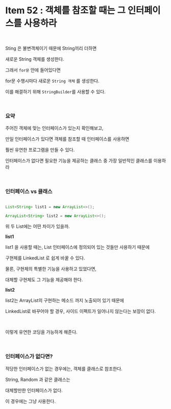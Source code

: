 # Item 52 : 객체를 참조할 때는 그 인터페이스를 사용하라

&nbsp;
&nbsp;

Sting 은 불변객체이기 때문에 String끼리 더하면 

새로운 String 객체를 생성한다.

그래서 `for문` 안에 들어있다면

for문 수행시마다 새로운 `String 객체` 를 생성한다.

이를 해결하기 위해 `StringBuilder`를 사용할 수 있다.

&nbsp;

### 요약

주어진 객체에 맞는 인터페이스가 있는지 확인해보고, 

만일 인터페이스가 있다면 객체를 참조할 때 인터페이스를 사용하면

훨씬 유연한 프로그램을 만들 수 있다.

인터페이스가 없다면 필요한 기능을 제공하는 클래스 중 가장 일반적인 클래스를 이용하라

&nbsp;
&nbsp;

### 인터페이스 vs 클래스


```java

List<String> list1 = new ArrayList<>();

ArrayList<String> list2 = new ArrayList<>();

```

위 두 List에는 어떤 차이가 있을까.

**list1**

list1 을 사용할 때는, List 인터페이스에 정의되어 있는 것들만 사용하기 때문에

구현체를 LinkedList 로 쉽게 바꿀 수 있다.

물론, 구현체의 특별한 기능을 사용하고 있었다면, 

대체할 구현체도 그 기능을 제공해야 한다.

**list2**

list2는 ArrayList의 구현하는 메소드 까지 노출되어 있기 때문에

LinkedList로 바꾸어야 할 경우, 사이드 이펙트가 일어나지 않는다는 보장이 없다.

&nbsp;

이렇게 유연한 코딩을 가능하게 해준다.


&nbsp;
&nbsp;

### 인터페이스가 없다면?

적당한 인터페이스가 없는 경우에는, 객체를 클래스로 참조한다.

String, Random 과 같은 클래스는

대체할만한 인터페이스가 없다.

이 경우에는 그냥 사용한다.

